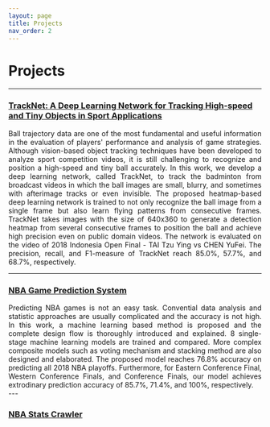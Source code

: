 ```yaml
---
layout: page
title: Projects
nav_order: 2
---
```


# Projects

---

<h3><a href="https://inoliao.github.io/CoachAI/" target="_blank">TrackNet: A Deep Learning Network for Tracking High-speed and Tiny Objects in Sport Applications</a></h3>
<div align="justify">
Ball trajectory data are one of the most fundamental and useful information in the evaluation of players' performance and analysis of game strategies. Although vision-based object tracking techniques have been developed to analyze sport competition videos, it is still challenging to recognize and position a high-speed and tiny ball accurately. In this work, we develop a deep learning network, called TrackNet, to track the badminton from broadcast videos in which the ball images are small, blurry, and sometimes with afterimage tracks or even invisible. The proposed heatmap-based deep learning network is trained to not only recognize the ball image from a single frame but also learn flying patterns from consecutive frames. TrackNet takes images with the size of 640x360 to generate a detection heatmap from several consecutive frames to position the ball and achieve high precision even on public domain videos. The network is evaluated on the video of 2018 Indonesia Open Final - TAI Tzu Ying vs CHEN YuFei. The precision, recall, and F1-measure of TrackNet reach 85.0%, 57.7%, and 68.7%, respectively.
</div>

---

<h3><a href="https://github.com/INoLiao/nbaWebsite" target="_blank">NBA Game Prediction System</a></h3>
<div align="justify">
Predicting NBA games is not an easy task. Convential data analysis and statistic approaches are usually complicated and the accuracy is not high. In this work, a machine learning based method is proposed and the complete design flow is thoroughly introduced and explained. 8 single-stage machine learning models are trained and compared. More complex composite models such as voting mechanism and stacking method are also designed and elaborated. The proposed model reaches 76.8% accuracy on predicting all 2018 NBA playoffs. Furthermore, for Eastern Conference Final, Western Conference Finals, and Conference Finals, our model achieves extrodinary prediction accuracy of 85.7%, 71.4%, and 100%, respectively.
</div>
---

<h3><a href="https://github.com/INoLiao/nbaGamePrediction" target="_blank">NBA Stats Crawler</a></h3>

